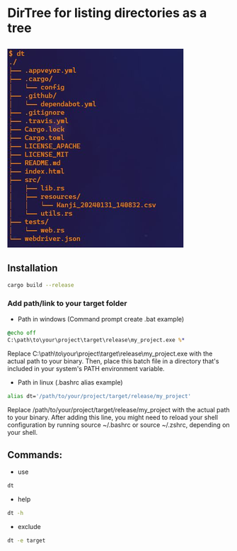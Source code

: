 # DirTree for listing directories as a tree

## ![Example print](./images/dirtree.jpg)

## Installation

```bash
cargo build --release
```

### Add path/link to your target folder

- Path in windows (Command prompt create .bat example)

```bat
@echo off
C:\path\to\your\project\target\release\my_project.exe %*
```

Replace C:\path\to\your\project\target\release\my_project.exe with the actual path to your binary. Then, place this batch file in a directory that's included in your system's PATH environment variable.

- Path in linux (.bashrc alias example)

```bash
alias dt='/path/to/your/project/target/release/my_project'
```

Replace /path/to/your/project/target/release/my_project with the actual path to your binary. After adding this line, you might need to reload your shell configuration by running source ~/.bashrc or source ~/.zshrc, depending on your shell.

## Commands:

- use

```bash
dt
```

- help

```bash
dt -h
```

- exclude

```bash
dt -e target
```
